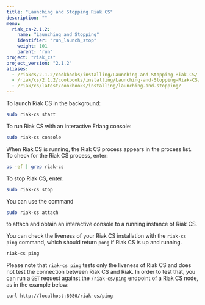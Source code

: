 ```yaml
---
title: "Launching and Stopping Riak CS"
description: ""
menu:
  riak_cs-2.1.2:
    name: "Launching and Stopping"
    identifier: "run_launch_stop"
    weight: 101
    parent: "run"
project: "riak_cs"
project_version: "2.1.2"
aliases:
  - /riakcs/2.1.2/cookbooks/installing/Launching-and-Stopping-Riak-CS/
  - /riak/cs/2.1.2/cookbooks/installing/Launching-and-Stopping-Riak-CS/
  - /riak/cs/latest/cookbooks/installing/launching-and-stopping/
---
```


To launch Riak CS in the background:

```bash
sudo riak-cs start
```

To run Riak CS with an interactive Erlang console:

```bash
sudo riak-cs console
```

When Riak CS is running, the Riak CS process appears in the process
list. To check for the Riak CS process, enter:

```bash
ps -ef | grep riak-cs
```

To stop Riak CS, enter:

```bash
sudo riak-cs stop
```

You can use the command

```bash
sudo riak-cs attach
```

to attach and obtain an interactive console to a running instance of
Riak CS.

You can check the liveness of your Riak CS installation with the
`riak-cs ping` command, which should return `pong` if Riak CS is up and
running.

```bash
riak-cs ping
```

Please note that `riak-cs ping` tests only the liveness of Riak CS and
does not test the connection between Riak CS and Riak. In order to test
that, you can run a `GET` request against the `/riak-cs/ping` endpoint of a Riak
CS node, as in the example below:

```curl
curl http://localhost:8080/riak-cs/ping
```
